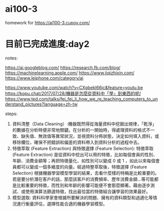 # ai100-3

homework for https://ai100-3.cupoy.com/

# 目前已完成進度:day2



notes:

https://ai.googleblog.com/
https://research.fb.com/blog/
https://machinelearning.apple.com/
https://www.jiqizhixin.com/
https://www.leiphone.com/category/ai

https://www.youtube.com/watch?v=CXgbekl66jc&feature=youtu.be
https://kopu.chat/2017/07/28/機器是怎麼從資料中「學」到東西的呢/  
https://www.ted.com/talks/fei_fei_li_how_we_re_teaching_computers_to_understand_pictures?language=zh-tw




steps:
1. 資料清整（Data Cleaning）:機器既然得從海量資料中挖掘出規律，「乾淨」的數據在分析時便非常地關鍵。在分析的一開始時，得處理資料的格式不一致、缺失值、無效值等異常狀況，並視資料分佈狀態，決定如何填入資料，或移除欄位，確保不把錯誤和偏差的資料帶入到資料分析的過程中去。
2. 特徵萃取 (Feature Extraction) 與特徵選擇 (Feature Selection): 特徵萃取 (Feature Extraction) 是從資料中挖出可以用的特徵，比如每個會員的性別、年齡、消費金額等；再把特徵量化、如性別可以變成 0 或 1 ，如此以來每個會員都可以變成一個多維度的向量。經過特整萃取後，特徵選擇 (Feature Selection) 根據機器學習模型學習的結果，去看什麼樣的特稱是比較重要的。若是要分析潛在客戶的話，那麼該客戶的消費頻率、歷年消費金額…等可能都是比較重要的特徵，而性別和年齡的影響可能便不會那麼顯著。藉由逐步測試、或使用演算法篩選特徵，找出最恰當的特徵組合讓學習的效果最好。
3. 模型選取: 資料科學家會根據所要解決的問題、擁有的資料類型和過適化等情況進行衡量評估，選擇性能合適的機器學習模型。
